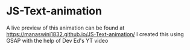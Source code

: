 # JS-Text-animation
A live preview of this animation can be found at https://manaswini1832.github.io/JS-Text-animation/
I created this using GSAP with the help of Dev Ed's YT video
